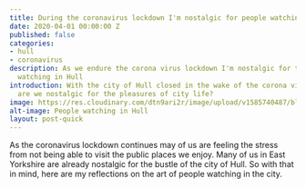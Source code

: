 ```yaml
---
title: During the coronavirus lockdown I'm nostalgic for people watching in Hull
date: 2020-04-01 00:00:00 Z
published: false
categories:
- hull
- coronavirus
description: As we endure the corona virus lockdown I'm nostalgic for the art of people
  watching in Hull
introduction: With the city of Hull closed in the wake of the corona virus pandemic,
  are we nostalgic for the pleasures of city life?
image: https://res.cloudinary.com/dtn9ari2r/image/upload/v1585740487/blog/2017-11-27_12-48-51_016.jpg
alt-image: People watching in Hull
layout: post-quick
---
```


As the coronavirus lockdown continues may of us are feeling the stress from not being able to visit the public places we enjoy. Many of us in East Yorkshire are already nostalgic for the bustle of the city of Hull. So with that in mind, here are my reflections on the art of people watching in the city.



